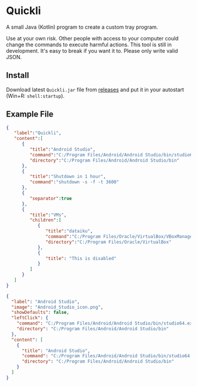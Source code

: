 # Quickli

A small Java (Kotlin) program to create a custom tray program.

Use at your own risk. Other people with access to your computer could change the commands to execute harmful actions.
This tool is still in development. It's easy to break if you want it to. Please only write valid JSON.

## Install

Download latest `Quickli.jar` file from [releases](https://github.com/JanMalch/Quickli/releases) and put it in your autostart (Win+R: `shell:startup`).

## Example File

```json
{
   "label":"Quickli",
   "content":[
      {
         "title":"Android Studio",
         "command":"C:/Program Files/Android/Android Studio/bin/studio64.exe",
         "directory":"C:/Program Files/Android/Android Studio/bin"
      },
      {
         "title":"Shutdown in 1 hour",
         "command":"shutdown -s -f -t 3600"
      },
      {
         "separator":true
      },
      {
         "title":"VMs",
         "children":[
            {
               "title":"dataiku",
               "command":"C:/Program Files/Oracle/VirtualBox/VBoxManage.exe startvm dataiku-dss-5.0.2",
               "directory":"C:/Program Files/Oracle/VirtualBox"
            },
            {
               "title": "This is disabled"
            }
         ]
      }
   ]
}
```

```json
{
  "label": "Android Studio",
  "image": "Android_Studio_icon.png",
  "showDefaults": false,
  "leftClick": {
    "command": "C:/Program Files/Android/Android Studio/bin/studio64.exe",
    "directory": "C:/Program Files/Android/Android Studio/bin"
  },
  "content": [
    {
      "title": "Android Studio",
      "command": "C:/Program Files/Android/Android Studio/bin/studio64.exe",
      "directory": "C:/Program Files/Android/Android Studio/bin"
    }
  ]
}
```
